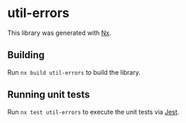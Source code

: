 # util-errors

This library was generated with [Nx](https://nx.dev).

## Building

Run `nx build util-errors` to build the library.

## Running unit tests

Run `nx test util-errors` to execute the unit tests via [Jest](https://jestjs.io).
